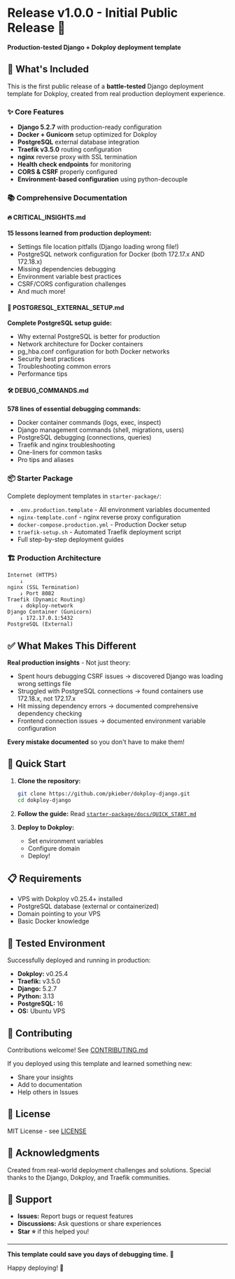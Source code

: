 # Release v1.0.0 - Initial Public Release 🚀

**Production-tested Django + Dokploy deployment template**

## 🎉 What's Included

This is the first public release of a **battle-tested** Django deployment template for Dokploy, created from real production deployment experience.

### ✨ Core Features

- **Django 5.2.7** with production-ready configuration
- **Docker + Gunicorn** setup optimized for Dokploy
- **PostgreSQL** external database integration
- **Traefik v3.5.0** routing configuration
- **nginx** reverse proxy with SSL termination
- **Health check endpoints** for monitoring
- **CORS & CSRF** properly configured
- **Environment-based configuration** using python-decouple

### 📚 Comprehensive Documentation

#### 🔥 CRITICAL_INSIGHTS.md
**15 lessons learned from production deployment:**
- Settings file location pitfalls (Django loading wrong file!)
- PostgreSQL network configuration for Docker (both 172.17.x AND 172.18.x)
- Missing dependencies debugging
- Environment variable best practices
- CSRF/CORS configuration challenges
- And much more!

#### 🐘 POSTGRESQL_EXTERNAL_SETUP.md
**Complete PostgreSQL setup guide:**
- Why external PostgreSQL is better for production
- Network architecture for Docker containers
- pg_hba.conf configuration for both Docker networks
- Security best practices
- Troubleshooting common errors
- Performance tips

#### 🛠️ DEBUG_COMMANDS.md
**578 lines of essential debugging commands:**
- Docker container commands (logs, exec, inspect)
- Django management commands (shell, migrations, users)
- PostgreSQL debugging (connections, queries)
- Traefik and nginx troubleshooting
- One-liners for common tasks
- Pro tips and aliases

### 📦 Starter Package

Complete deployment templates in `starter-package/`:
- `.env.production.template` - All environment variables documented
- `nginx-template.conf` - nginx reverse proxy configuration
- `docker-compose.production.yml` - Production Docker setup
- `traefik-setup.sh` - Automated Traefik deployment script
- Full step-by-step deployment guides

### 🏗️ Production Architecture

```
Internet (HTTPS)
    ↓
nginx (SSL Termination)
    ↓ Port 8082
Traefik (Dynamic Routing)
    ↓ dokploy-network
Django Container (Gunicorn)
    ↓ 172.17.0.1:5432
PostgreSQL (External)
```

## ✅ What Makes This Different

**Real production insights** - Not just theory:
- Spent hours debugging CSRF issues → discovered Django was loading wrong settings file
- Struggled with PostgreSQL connections → found containers use 172.18.x, not 172.17.x
- Hit missing dependency errors → documented comprehensive dependency checking
- Frontend connection issues → documented environment variable configuration

**Every mistake documented** so you don't have to make them!

## 🚀 Quick Start

1. **Clone the repository:**
   ```bash
   git clone https://github.com/pkieber/dokploy-django.git
   cd dokploy-django
   ```

2. **Follow the guide:**
   Read [`starter-package/docs/QUICK_START.md`](starter-package/docs/QUICK_START.md)

3. **Deploy to Dokploy:**
   - Set environment variables
   - Configure domain
   - Deploy!

## 📋 Requirements

- VPS with Dokploy v0.25.4+ installed
- PostgreSQL database (external or containerized)
- Domain pointing to your VPS
- Basic Docker knowledge

## 🎯 Tested Environment

Successfully deployed and running in production:

- **Dokploy:** v0.25.4
- **Traefik:** v3.5.0
- **Django:** 5.2.7
- **Python:** 3.13
- **PostgreSQL:** 16
- **OS:** Ubuntu VPS

## 🤝 Contributing

Contributions welcome! See [CONTRIBUTING.md](CONTRIBUTING.md)

If you deployed using this template and learned something new:
- Share your insights
- Add to documentation
- Help others in Issues

## 📝 License

MIT License - see [LICENSE](LICENSE)

## 🙏 Acknowledgments

Created from real-world deployment challenges and solutions. Special thanks to the Django, Dokploy, and Traefik communities.

## 💬 Support

- **Issues:** Report bugs or request features
- **Discussions:** Ask questions or share experiences
- **Star ⭐** if this helped you!

---

**This template could save you days of debugging time.** 🎉

Happy deploying! 🚀
